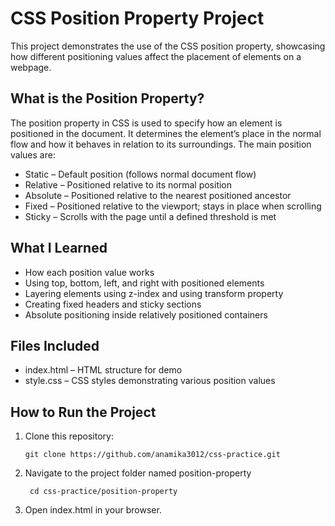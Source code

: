 # CSS Position Property Project
This project demonstrates the use of the CSS position property, showcasing how different positioning values affect the placement of elements on a webpage.


## What is the Position Property?
The position property in CSS is used to specify how an element is positioned in the document. It determines the element’s place in the normal flow and how it behaves in relation to its surroundings.
The main position values are:

  - Static – Default position (follows normal document flow)
  - Relative – Positioned relative to its normal position
  - Absolute – Positioned relative to the nearest positioned ancestor
  - Fixed – Positioned relative to the viewport; stays in place when scrolling
  - Sticky – Scrolls with the page until a defined threshold is met


##  What I Learned
  - How each position value works
  - Using top, bottom, left, and right with positioned elements
  - Layering elements using z-index and using transform property
  - Creating fixed headers and sticky sections
  - Absolute positioning inside relatively positioned containers


##  Files Included
  - index.html – HTML structure for demo
  - style.css – CSS styles demonstrating various position values


## How to Run the Project
  1. Clone this repository:

         git clone https://github.com/anamika3012/css-practice.git
  2. Navigate to the project folder named position-property

          cd css-practice/position-property
  3. Open index.html in your browser.




